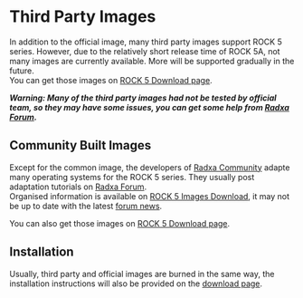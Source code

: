 ﻿---
sidebar_label: 'ROCK 5A Alternative OS'
sidebar_position: 30
---

# Third Party Images

In addition to the official image, many third party images support ROCK 5 series. 
However, due to the relatively short release time of ROCK 5A, not many images are currently available. 
More will be supported gradually in the future.  
You can get those images on [ROCK 5 Download page](https://wiki.radxa.com/Rock5/downloads).  

***Warning: Many of the third party images had not be tested by official team, 
so they may have some issues, you can get some help from [Radxa Forum](https://forum.radxa.com/).***

## Community Built Images

Except for the common image, the developers of [Radxa Community](https://forum.radxa.com/) adapte many operating systems for the ROCK 5 series. 
They usually post adaptation tutorials on [Radxa Forum](https://forum.radxa.com/).  
Organised information is available on [ROCK 5 Images Download](https://wiki.radxa.com/Rock5/downloads), 
it may not be up to date with the latest [forum news](https://forum.radxa.com/).  

You can also get those images on [ROCK 5 Download page](https://wiki.radxa.com/Rock5/downloads).  

## Installation

Usually, third party and official images are burned in the same way, 
the installation instructions will also be provided on the [download page](https://wiki.radxa.com/Rock5/downloads). 